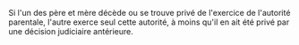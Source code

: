 Si l'un des père et mère décède ou se trouve privé de l'exercice de l'autorité parentale, l'autre exerce seul cette autorité, à moins qu'il en ait été privé par une décision judiciaire antérieure.

